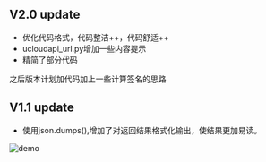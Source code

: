 ## V2.0 update

- 优化代码格式，代码整洁++，代码舒适++
- ucloudapi_url.py增加一些内容提示
- 精简了部分代码

之后版本计划加代码加上一些计算签名的思路



## V1.1 update

- 使用json.dumps(),增加了对返回结果格式化输出，使结果更加易读。

![demo](http://p81vbqgtm.bkt.clouddn.com/18-6-21/83542295.jpg)

